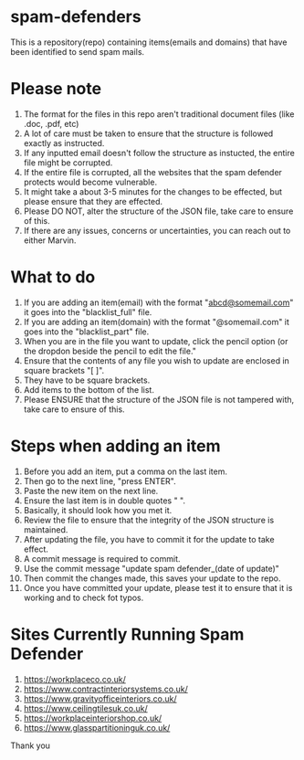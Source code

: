 # spam-defenders 
This is a repository(repo) containing items(emails and domains) that have been identified to send spam mails.

# Please note
1. The format for the files in this repo aren't traditional document files (like .doc, .pdf, etc)
2. A lot of care must be taken to ensure that the structure is followed exactly as instructed.
3. If any inputted email doesn't follow the structure as instucted, the entire file might be corrupted.
4. If the entire file is corrupted, all the websites that the spam defender protects would become vulnerable.
5. It might take a about 3-5 minutes for the changes to be effected, but please ensure that they are effected.
6. Please DO NOT, alter the structure of the JSON file, take care to ensure of this.
7. If there are any issues, concerns or uncertainties, you can reach out to either Marvin.

# What to do
1. If you are adding an item(email) with the format "abcd@somemail.com" it goes into the "blacklist_full" file.
2. If you are adding an item(domain) with the format "@somemail.com" it goes into the "blacklist_part" file.
3. When you are in the file you want to update, click the pencil option (or the dropdon beside the pencil to edit the file." 
4. Ensure that the contents of any file you wish to update are enclosed in square brackets "[ ]".
5. They have to be square brackets.
6. Add items to the bottom of the list.
7. Please ENSURE that the structure of the JSON file is not tampered with, take care to ensure of this.

# Steps when adding an item
1. Before you add an item, put a comma on the last item.
2. Then go to the next line, "press ENTER".
3. Paste the new item on the next line.
4. Ensure the last item is in double quotes " ".
5. Basically, it should look how you met it.
6. Review the file to ensure that the integrity of the JSON structure is maintained.
7. After updating the file, you have to commit it for the update to take effect.
8. A commit message is required to commit.
9. Use the commit message "update spam defender_(date of update)"
10. Then commit the changes made, this saves your update to the repo.
11. Once you have committed your update, please test it to ensure that it is working and to check fot typos.

# Sites Currently Running Spam Defender
1. https://workplaceco.co.uk/
2. https://www.contractinteriorsystems.co.uk/
3. https://www.gravityofficeinteriors.co.uk/
4. https://www.ceilingtilesuk.co.uk/
5. https://workplaceinteriorshop.co.uk/
6. https://www.glasspartitioninguk.co.uk/

Thank you

